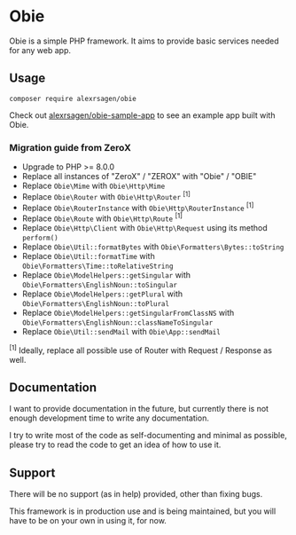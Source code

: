 # Obie
Obie is a simple PHP framework. It aims to provide basic services needed for any web app.

## Usage
```
composer require alexrsagen/obie
```

Check out [alexrsagen/obie-sample-app](https://github.com/alexrsagen/obie-sample-app) to see an example app built with Obie.

### Migration guide from ZeroX
- Upgrade to PHP >= 8.0.0
- Replace all instances of "ZeroX" / "ZEROX" with "Obie" / "OBIE"
- Replace `Obie\Mime` with `Obie\Http\Mime`
- Replace `Obie\Router` with `Obie\Http\Router` <sup>[1]</sup>
- Replace `Obie\RouterInstance` with `Obie\Http\RouterInstance` <sup>[1]</sup>
- Replace `Obie\Route` with `Obie\Http\Route` <sup>[1]</sup>
- Replace `Obie\Http\Client` with `Obie\Http\Request` using its method `perform()`
- Replace `Obie\Util::formatBytes` with `Obie\Formatters\Bytes::toString`
- Replace `Obie\Util::formatTime` with `Obie\Formatters\Time::toRelativeString`
- Replace `Obie\ModelHelpers::getSingular` with `Obie\Formatters\EnglishNoun::toSingular`
- Replace `Obie\ModelHelpers::getPlural` with `Obie\Formatters\EnglishNoun::toPlural`
- Replace `Obie\ModelHelpers::getSingularFromClassNS` with `Obie\Formatters\EnglishNoun::classNameToSingular`
- Replace `Obie\Util::sendMail` with `Obie\App::sendMail`

<sup>[1]</sup> Ideally, replace all possible use of Router with Request / Response as well.

## Documentation
I want to provide documentation in the future, but currently there is not enough development time to write any documentation.

I try to write most of the code as self-documenting and minimal as possible, please try to read the code to get an idea of how to use it.

## Support
There will be no support (as in help) provided, other than fixing bugs.

This framework is in production use and is being maintained, but you will have to be on your own in using it, for now.
